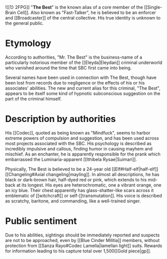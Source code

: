 ![[⎋ 2FPG]]
"**The Best**" is the known alias of a core member of the [[Single-Brain Cell]]. Also known as "Fast-Talker", he is believed to be an enforcer and [[Broadcaster]] of the central collective. His true identity is unknown to the general public.

# Etymology
According to authorities, "Mr. The Best" is the business-name of a particularly notorious member of the [[Eleyda|Eleydan]] criminal underworld who vanished around the time that SBC first came into being.

Several names have been used in connection with The Best, though have been lost from records due to negligence or the effects of his or his associates' abilities. The new and current alias for this criminal, "The Best", appears to be itself some kind of hypnotic subconscious suggestion on the part of the criminal himself.

# Description by authorities
 His [[Codec]], quoted as being known as  "Mindfuck", seems to harbor extreme powers of compulsion and suggestion, and has been used across most projects associated with the SBC. His psychology is described as incredibly impulsive and callous, finding humor in causing mayhem and mischief. As an enchanter, he is apparently responsible for the prank which embarrassed the Luminaria-apparent [[Ithibela Rysae|Suimari]].

Physically, The Best is believed to be a 24-year old [[Elf#Half-elf|half-elf]] [[Changeling#Axial changeling|mayling]]. In almost all descriptions, he has black or dark-brown hair, half-dyed red or pink, which extends to his mid-back at its longest. His eyes are heterochromatic, one a vibrant orange, one an icy blue. Their chest apparently has glass-shatter-like scars across it emblematic of [[witchcraft]] or self-[[transmutation]]. His voice is described as scratchy, baritone, and commanding, like a well-trained singer.

# Public sentiment
Due to his abilities, sightings should be immediately reported and suspects are not to be approached, even by [[Blue Cinder Militia]] members, without protection from [[Sanza Rayo#Codec Lamella|lamellan light]] suits. Rewards for information leading to his capture total over 1,500[[Gold piece|gp]].